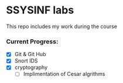 # SSYSINF labs

This repo includes my work during the course

### Current Progress:

- [x] Git & Git Hub
- [x] Snort IDS
- [x] cryptography
  - [ ] Implimentation of Cesar algrithms
